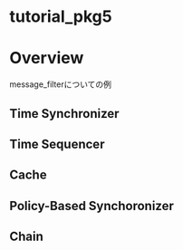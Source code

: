 tutorial_pkg5
====

Overview
====
message_filterについての例

## Time Synchronizer

## Time Sequencer

## Cache

## Policy-Based Synchoronizer

## Chain
